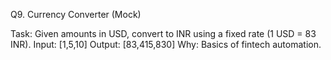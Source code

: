 Q9. Currency Converter (Mock)

Task: Given amounts in USD, convert to INR using a fixed rate (1 USD = 83 INR).
Input: [1,5,10]
Output: [83,415,830]
Why: Basics of fintech automation.